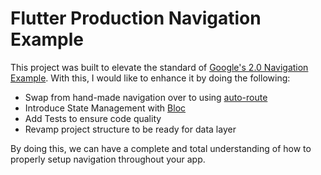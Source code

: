 # Flutter Production Navigation Example

This project was built to elevate the standard of [Google's 2.0 Navigation Example](https://medium.com/flutter/learning-flutters-new-navigation-and-routing-system-7c9068155ade). With this, I would like to enhance it by doing the following:

 - Swap from hand-made navigation over to using [auto-route](https://pub.dev/packages/auto_route)
 - Introduce State Management with [Bloc](https://pub.dev/packages/bloc)
 - Add Tests to ensure code quality
 - Revamp project structure to be ready for data layer

By doing this, we can have a complete and total understanding of how to properly setup navigation throughout your app.
